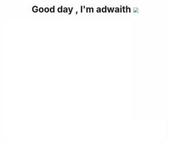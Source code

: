 
<h1 align="center"><b>Good day , I'm adwaith </b><img src="https://media.giphy.com/media/ypqHf6pQ5kQEg/giphy.gif?cid=790b7611l6bn46nru54yx3eol0nx53ip3lo374g3ul6qe01e&ep=v1_gifs_search&rid=giphy.gif&ct=g" width="35"></h1>
<img align="left" src="/metrics.base.svg" alt="Metrics" width="400">
<img src="metrics.plugin.achievements.svg" alt="Achievements">
